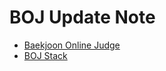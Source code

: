 # BOJ Update Note

* [Baekjoon Online Judge](https://github.com/Startlink/boj-update-note/blob/master/boj.md)
* [BOJ Stack](https://github.com/Startlink/boj-update-note/blob/master/stack.md)
